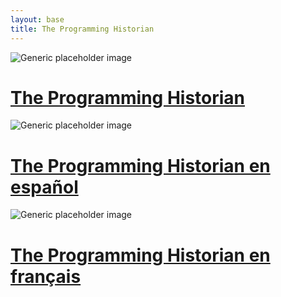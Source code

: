```yaml
---
layout: base
title: The Programming Historian
---
```


<div class="container">
  <div class="media home-logo">
    <img class="mr-3 align-self-center" src="images/logos/ph-en.svg" alt="Generic placeholder image">
    <div class="media-body align-items-center">
      <a href="/en"><h1 class="mt-0">The Programming Historian</h1></a>
    </div>
  </div>

  <div class="media home-logo">
    <img class="mr-3 align-self-center" src="images/logos/ph-es.svg" alt="Generic placeholder image">
    <div class="media-body">
      <a href="/es"><h1 class="mt-0">The Programming Historian en español</h1></a>
    </div>
  </div>

  <div class="media home-logo">
    <img class="mr-3 align-self-center" src="images/logos/ph-fr.svg" alt="Generic placeholder image">
    <div class="media-body">
      <a href="/fr"><h1 class="mt-0">The Programming Historian en français</h1></a>
    </div>
  </div>
</div>
